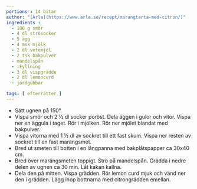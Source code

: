 ```yaml
---
portions : 14 bitar
author: "[Arla](https://www.arla.se/recept/marangtarta-med-citron/)"
ingredients :
  - 100 g smör
  - 4 dl strösocker
  - 5 ägg
  - 4 msk mjölk
  - 2 dl vetemjöl
  - 2 tsk bakpulver
  - mandelspån
  - :Fyllning
  - 3 dl vispgrädde
  - 2 dl lemoncurd
  - jordgubbar

tags: [ efterrätter ]
---
```

* Sätt ugnen på 150°.
* Vispa smör och 2 ½ dl socker poröst. Dela äggen i gulor och vitor. Vispa ner en äggula i taget. Rör i mjölken. Rör ner mjölet blandat med bakpulver.
* Vispa vitorna med 1 ½ dl av sockret till ett fast skum. Vispa ner resten av sockret till en fast marängsmet.
* Bred ut smeten till botten i en långpanna med bakplåtspapper ca 30x40 cm.
* Bred över marängsmeten toppigt. Strö på mandelspån. Grädda i nedre delen av ugnen ca 30 min. Låt kakan kallna.
* Dela den på mitten. Vispa grädden. Rör lemon curd mjuk och vänd ner den i grädden. Lägg ihop bottnarna med citrongrädden emellan.

